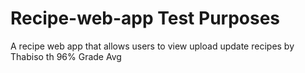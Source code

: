 # Recipe-web-app Test Purposes
A recipe web app that allows users to view upload update recipes by Thabiso th 96% Grade Avg

